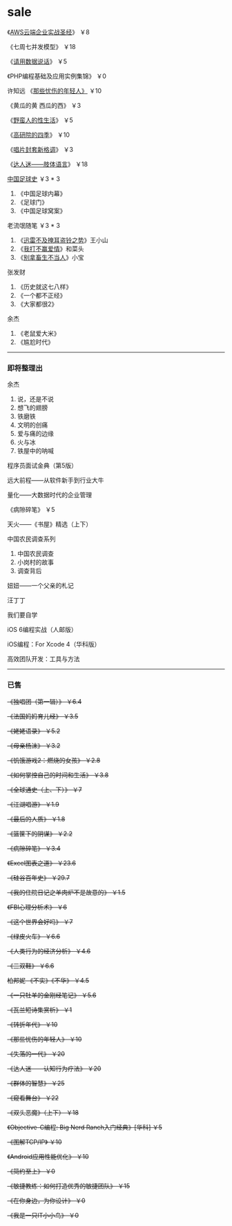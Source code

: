 # sale
《[AWS云端企业实战圣经](https://www.douban.com/photos/photo/2204945586/)》 ￥8

《七周七并发模型》 ￥18

《[请用数据说话](https://www.douban.com/photos/photo/2499163303/)》 ￥5

《PHP编程基础及应用实例集锦》 ￥0

许知远 《[那些忧伤的年轻人》](https://www.douban.com/photos/photo/2323134493/) ￥10

《黄瓜的黄 西瓜的西》 ￥3

《[野蛮人的性生活](https://www.douban.com/photos/photo/1145877334/)》 ￥5

《[高研院的四季](https://www.douban.com/photos/photo/2204228281/)》 ￥10

《[唱片封套新格调](https://www.douban.com/photos/photo/1208216312/)》 ￥3

《[达人迷——肢体语言](https://www.douban.com/photos/photo/2189483715/)》 ￥18

[中国足球史](https://www.douban.com/photos/photo/1051570446/) ￥3 * 3

  1. 《中国足球内幕》
  1. 《足球门》
  1. 《中国足球窝案》

老流氓随笔 ￥3 * 3

  1. 《[迅雷不及掩耳盗铃之势](https://www.douban.com/photos/photo/1145873083/)》王小山
  1. 《[我打不赢爱情](https://www.douban.com/photos/photo/1145874870/)》和菜头
  1. 《[别拿畜生不当人](https://www.douban.com/photos/photo/1145870566/)》小宝

张发财

  1. 《历史就这七八样》
  1. 《一个都不正经》
  1. 《大家都很2》

余杰

  1. 《老鼠爱大米》
  1. 《尴尬时代》

--------

### 即将整理出
  
余杰

  1. 说，还是不说
  1. 想飞的翅膀
  1. 铁磨铁
  1. 文明的创痛
  1. 爱与痛的边缘
  1. 火与冰
  1. 铁屋中的呐喊
  

程序员面试金典（第5版）

远大前程——从软件新手到行业大牛

量化——大数据时代的企业管理

《病隙碎笔》 ￥5

天火——《书屋》精选（上下）

中国农民调查系列

  1. 中国农民调查
  1. 小岗村的故事
  1. 调查背后

妞妞——一个父亲的札记

汪丁丁

我们要自学

iOS 6编程实战（人邮版）

iOS编程：For Xcode 4（华科版）

高效团队开发：工具与方法

--------

### 已售

~~《独唱团（第一辑）》 ￥6.4~~

~~《法国妈妈育儿经》 ￥3.5~~

~~《姥姥语录》 ￥5.2~~

~~《母亲杨沫》 ￥3.2~~

~~《饥饿游戏2：燃烧的女孩》 ￥2.8~~

~~《如何掌控自己的时间和生活》 ￥3.8~~

~~《全球通史（上、下）》 ￥7~~

~~《江湖唱游》 ￥1.9~~

~~《最后的人质》 ￥1.8~~

~~《篮筐下的阴谋》 ￥2.2~~

~~《病隙碎笔》 ￥3.4~~

~~《Excel图表之道》 ￥23.6~~

~~《硅谷百年史》 ￥29.7~~

~~《我的住院日记之羊肉炉不是故意的》 ￥1.5~~

~~《FBI心理分析术》 ￥6~~

~~《这个世界会好吗》 ￥7~~

~~《绿皮火车》 ￥6.6~~

~~《人类行为的经济分析》 ￥4.6~~

~~《三双鞋》 ￥6.6~~

~~柏邦妮 《不实》《不华》 ￥4.5~~

~~《一只牡羊的金刚经笔记》 ￥5.6~~

~~《瓦兰短诗集赏析》 ￥1~~

~~《转折年代》 ￥10~~

~~《那些忧伤的年轻人》 ￥10~~

~~《失落的一代》 ￥20~~

~~《达人迷——认知行为疗法》 ￥20~~

~~《群体的智慧》 ￥25~~

~~《窥看舞台》 ￥22~~

~~《双头恶魔》（上下） ￥18~~

~~《Objective-C编程: Big Nerd Ranch入门经典》[华科] ￥5~~

~~《图解TCP/IP》 ￥10~~

~~《Android应用性能优化》 ￥10~~

~~《简约至上》 ￥0~~

~~《敏捷教练：如何打造优秀的敏捷团队》 ￥15~~

~~《在你身边，为你设计》 ￥0~~

~~《我是一只IT小小鸟》 ￥0~~


